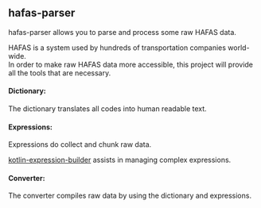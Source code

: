 ## hafas-parser

hafas-parser allows you to parse and process some raw HAFAS data.

HAFAS is a system used by hundreds of transportation companies world-wide.<br>
In order to make raw HAFAS data more accessible,
this project will provide all the tools that are necessary.

#### Dictionary:

The dictionary translates all codes into human readable text.

#### Expressions:

Expressions do collect and chunk raw data.

[kotlin-expression-builder](https://github.com/Burnett01/kotlin-expression-builder) assists in managing complex expressions.

#### Converter:

The converter compiles raw data by using the dictionary and expressions.
